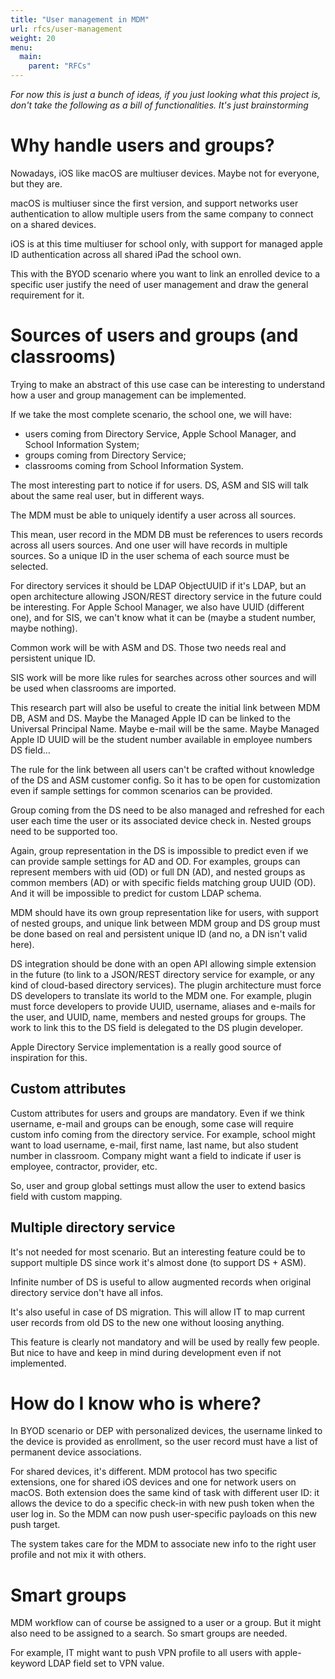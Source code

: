 ```yaml
---
title: "User management in MDM"
url: rfcs/user-management
weight: 20
menu:
  main:
    parent: "RFCs"
---
```


_For now this is just a bunch of ideas, if you just looking what this project is, don't take the following as a bill of functionalities. It's just brainstorming_

# Why handle users and groups?

Nowadays, iOS like macOS are multiuser devices. Maybe not for everyone, but they are.

macOS is multiuser since the first version, and support networks user authentication to allow multiple users from the same company to connect on a shared devices.

iOS is at this time multiuser for school only, with support for managed apple ID authentication across all shared iPad the school own.

This with the BYOD scenario where you want to link an enrolled device to a specific user justify the need of user management and draw the general requirement for it.

# Sources of users and groups (and classrooms)

Trying to make an abstract of this use case can be interesting to understand how a user and group management can be implemented.

If we take the most complete scenario, the school one, we will have:
* users coming from Directory Service, Apple School Manager, and School Information System;
* groups coming from Directory Service;
* classrooms coming from School Information System.

The most interesting part to notice if for users. DS, ASM and SIS will talk about the same real user, but in different ways.

The MDM must be able to uniquely identify a user across all sources.

This mean, user record in the MDM DB must be references to users records across all users sources. And one user will have records in multiple sources. So a unique ID in the user schema of each source must be selected.

For directory services it should be LDAP ObjectUUID if it's LDAP, but an open architecture allowing JSON/REST directory service in the future could be interesting. For Apple School Manager, we also have UUID (different one), and for SIS, we can't know what it can be (maybe a student number, maybe nothing).

Common work will be with ASM and DS. Those two needs real and persistent unique ID.

SIS work will be more like rules for searches across other sources and will be used when classrooms are imported.

This research part will also be useful to create the initial link between MDM DB, ASM and DS. Maybe the Managed Apple ID can be linked to the Universal Principal Name. Maybe e-mail will be the same. Maybe Managed Apple ID UUID will be the student number available in employee numbers DS field…

The rule for the link between all users can't be crafted without knowledge of the DS and ASM customer config. So it has to be open for customization even if sample settings for common scenarios can be provided.

Group coming from the DS need to be also managed and refreshed for each user each time the user or its associated device check in. Nested groups need to be supported too.

Again, group representation in the DS is impossible to predict even if we can provide sample settings for AD and OD. For examples, groups can represent members with uid (OD) or full DN (AD), and nested groups as common members (AD) or with specific fields matching group UUID (OD). And it will be impossible to predict for custom LDAP schema.

MDM should have its own group representation like for users, with support of nested groups, and unique link between MDM group and DS group must be done based on real and persistent unique ID (and no, a DN isn't valid here).

DS integration should be done with an open API allowing simple extension in the future (to link to a JSON/REST directory service for example, or any kind of cloud-based directory services). The plugin architecture must force DS developers to translate its world to the MDM one. For example, plugin must force developers to provide UUID, username, aliases and e-mails for the user, and UUID, name, members and nested groups for groups. The work to link this to the DS field is delegated to the DS plugin developer.

Apple Directory Service implementation is a really good source of inspiration for this.

## Custom attributes

Custom attributes for users and groups are mandatory. Even if we think username, e-mail and groups can be enough, some case will require custom info coming from the directory service. For example, school might want to load username, e-mail, first name, last name, but also student number in classroom. Company might want a field to indicate if user is employee, contractor, provider, etc.

So, user and group global settings must allow the user to extend basics field with custom mapping.

## Multiple directory service

It's not needed for most scenario. But an interesting feature could be to support multiple DS since work it's almost done (to support DS + ASM).

Infinite number of DS is useful to allow augmented records when original directory service don't have all infos.

It's also useful in case of DS migration. This will allow IT to map current user records from old DS to the new one without loosing anything.

This feature is clearly not mandatory and will be used by really few people. But nice to have and keep in mind during development even if not implemented.

# How do I know who is where?

In BYOD scenario or DEP with personalized devices, the username linked to the device is provided as enrollment, so the user record must have a list of permanent device associations.

For shared devices, it's different. MDM protocol has two specific extensions, one for shared iOS devices and one for network users on macOS. Both extension does the same kind of task with different user ID: it allows the device to do a specific check-in with new push token when the user log in. So the MDM can now push user-specific payloads on this new push target. 

The system takes care for the MDM to associate new info to the right user profile and not mix it with others.

# Smart groups

MDM workflow can of course be assigned to a user or a group. But it might also need to be assigned to a search. So smart groups are needed.

For example, IT might want to push VPN profile to all users with apple-keyword LDAP field set to VPN value.
